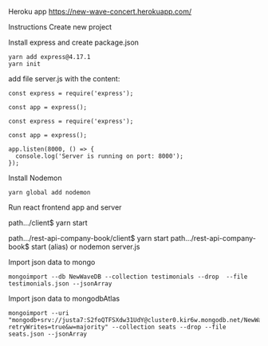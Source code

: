 Heroku app
https://new-wave-concert.herokuapp.com/

Instructions
Create new project 

Install express and create package.json
```
yarn add express@4.17.1
yarn init
```

add file server.js with the content:
```
const express = require('express');

const app = express();

const express = require('express');

const app = express();

app.listen(8000, () => {
  console.log('Server is running on port: 8000');
});
```
Install Nodemon
```
yarn global add nodemon
```
Run react frontend app and server

path.../client$ yarn start

path.../rest-api-company-book/client$ yarn start
path.../rest-api-company-book$ start (alias) or nodemon server.js

Import json data to mongo 

```
mongoimport --db NewWaveDB --collection testimonials --drop  --file testimonials.json --jsonArray
```

Import json data to mongodbAtlas 

```
mongoimport --uri "mongodb+srv://justa7:S2foQTFSXdw31UdY@cluster0.kir6w.mongodb.net/NewWaveDB?retryWrites=true&w=majority" --collection seats --drop --file seats.json --jsonArray
```